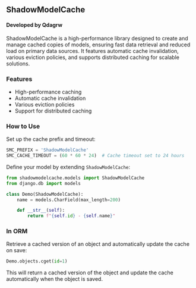 ## ShadowModelCache
#### Developed by Qdagrw

ShadowModelCache is a high-performance library designed to create and manage cached copies of models, ensuring fast data retrieval and reduced load on primary data sources. It features automatic cache invalidation, various eviction policies, and supports distributed caching for scalable solutions.

### Features
- High-performance caching
- Automatic cache invalidation
- Various eviction policies
- Support for distributed caching

### How to Use

Set up the cache prefix and timeout:

```python
SMC_PREFIX = 'ShadowModelCache'
SMC_CACHE_TIMEOUT = (60 * 60 * 24)  # Cache timeout set to 24 hours
```

Define your model by extending `ShadowModelCache`:

```python
from shadowmodelcache.models import ShadowModelCache
from django.db import models

class Demo(ShadowModelCache):
    name = models.CharField(max_length=200)

    def __str__(self):
        return f"{self.id} - {self.name}"
```

### In ORM

Retrieve a cached version of an object and automatically update the cache on save:

```python
Demo.objects.cget(id=1)
```

This will return a cached version of the object and update the cache automatically when the object is saved.

